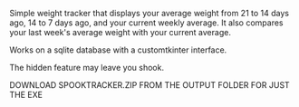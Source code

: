Simple weight tracker that displays your average weight from 21 to 14 days ago, 14 to 7 days ago, and your current weekly average. 
It also compares your last week's average weight with your current average.

Works on a sqlite database with a customtkinter interface.

The hidden feature may leave you shook.

DOWNLOAD SPOOKTRACKER.ZIP FROM THE OUTPUT FOLDER FOR JUST THE EXE
